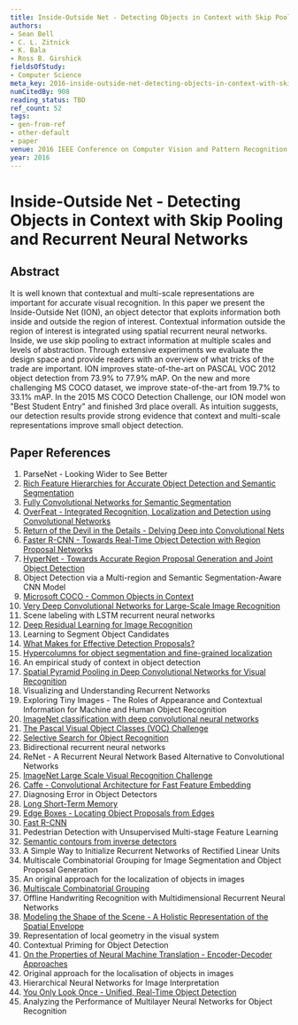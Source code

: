 ```yaml
---
title: Inside-Outside Net - Detecting Objects in Context with Skip Pooling and Recurrent Neural Networks
authors:
- Sean Bell
- C. L. Zitnick
- K. Bala
- Ross B. Girshick
fieldsOfStudy:
- Computer Science
meta_key: 2016-inside-outside-net-detecting-objects-in-context-with-skip-pooling-and-recurrent-neural-networks
numCitedBy: 908
reading_status: TBD
ref_count: 52
tags:
- gen-from-ref
- other-default
- paper
venue: 2016 IEEE Conference on Computer Vision and Pattern Recognition (CVPR)
year: 2016
---
```


# Inside-Outside Net - Detecting Objects in Context with Skip Pooling and Recurrent Neural Networks

## Abstract

It is well known that contextual and multi-scale representations are important for accurate visual recognition. In this paper we present the Inside-Outside Net (ION), an object detector that exploits information both inside and outside the region of interest. Contextual information outside the region of interest is integrated using spatial recurrent neural networks. Inside, we use skip pooling to extract information at multiple scales and levels of abstraction. Through extensive experiments we evaluate the design space and provide readers with an overview of what tricks of the trade are important. ION improves state-of-the-art on PASCAL VOC 2012 object detection from 73.9% to 77.9% mAP. On the new and more challenging MS COCO dataset, we improve state-of-the-art from 19.7% to 33.1% mAP. In the 2015 MS COCO Detection Challenge, our ION model won "Best Student Entry" and finished 3rd place overall. As intuition suggests, our detection results provide strong evidence that context and multi-scale representations improve small object detection.

## Paper References

1. ParseNet - Looking Wider to See Better
2. [Rich Feature Hierarchies for Accurate Object Detection and Semantic Segmentation](2014-rich-feature-hierarchies-for-accurate-object-detection-and-semantic-segmentation)
3. [Fully Convolutional Networks for Semantic Segmentation](2017-fully-convolutional-networks-for-semantic-segmentation)
4. [OverFeat - Integrated Recognition, Localization and Detection using Convolutional Networks](2014-overfeat-integrated-recognition-localization-and-detection-using-convolutional-networks)
5. [Return of the Devil in the Details - Delving Deep into Convolutional Nets](2014-return-of-the-devil-in-the-details-delving-deep-into-convolutional-nets)
6. [Faster R-CNN - Towards Real-Time Object Detection with Region Proposal Networks](2015-faster-r-cnn-towards-real-time-object-detection-with-region-proposal-networks)
7. [HyperNet - Towards Accurate Region Proposal Generation and Joint Object Detection](2016-hypernet-towards-accurate-region-proposal-generation-and-joint-object-detection)
8. Object Detection via a Multi-region and Semantic Segmentation-Aware CNN Model
9. [Microsoft COCO - Common Objects in Context](2014-microsoft-coco-common-objects-in-context)
10. [Very Deep Convolutional Networks for Large-Scale Image Recognition](2015-very-deep-convolutional-networks-for-large-scale-image-recognition)
11. Scene labeling with LSTM recurrent neural networks
12. [Deep Residual Learning for Image Recognition](2015-resnet.md)
13. Learning to Segment Object Candidates
14. [What Makes for Effective Detection Proposals?](2016-what-makes-for-effective-detection-proposals)
15. [Hypercolumns for object segmentation and fine-grained localization](2015-hypercolumns-for-object-segmentation-and-fine-grained-localization)
16. An empirical study of context in object detection
17. [Spatial Pyramid Pooling in Deep Convolutional Networks for Visual Recognition](2015-spatial-pyramid-pooling-in-deep-convolutional-networks-for-visual-recognition)
18. Visualizing and Understanding Recurrent Networks
19. Exploring Tiny Images - The Roles of Appearance and Contextual Information for Machine and Human Object Recognition
20. [ImageNet classification with deep convolutional neural networks](2012-alexnet.md)
21. [The Pascal Visual Object Classes (VOC) Challenge](2009-the-pascal-visual-object-classes-voc-challenge)
22. [Selective Search for Object Recognition](2013-selective-search-for-object-recognition)
23. Bidirectional recurrent neural networks
24. ReNet - A Recurrent Neural Network Based Alternative to Convolutional Networks
25. [ImageNet Large Scale Visual Recognition Challenge](2015-imagenet-large-scale-visual-recognition-challenge)
26. [Caffe - Convolutional Architecture for Fast Feature Embedding](2014-caffe-convolutional-architecture-for-fast-feature-embedding)
27. Diagnosing Error in Object Detectors
28. [Long Short-Term Memory](1997-long-short-term-memory)
29. [Edge Boxes - Locating Object Proposals from Edges](2014-edge-boxes-locating-object-proposals-from-edges)
30. [Fast R-CNN](2015-fast-r-cnn)
31. Pedestrian Detection with Unsupervised Multi-stage Feature Learning
32. [Semantic contours from inverse detectors](2011-semantic-contours-from-inverse-detectors)
33. A Simple Way to Initialize Recurrent Networks of Rectified Linear Units
34. Multiscale Combinatorial Grouping for Image Segmentation and Object Proposal Generation
35. An original approach for the localization of objects in images
36. [Multiscale Combinatorial Grouping](2014-multiscale-combinatorial-grouping)
37. Offline Handwriting Recognition with Multidimensional Recurrent Neural Networks
38. [Modeling the Shape of the Scene - A Holistic Representation of the Spatial Envelope](2004-modeling-the-shape-of-the-scene-a-holistic-representation-of-the-spatial-envelope)
39. Representation of local geometry in the visual system
40. Contextual Priming for Object Detection
41. [On the Properties of Neural Machine Translation - Encoder-Decoder Approaches](2014-on-the-properties-of-neural-machine-translation-encoder-decoder-approaches)
42. Original approach for the localisation of objects in images
43. Hierarchical Neural Networks for Image Interpretation
44. [You Only Look Once - Unified, Real-Time Object Detection](2016-you-only-look-once-unified-real-time-object-detection)
45. Analyzing the Performance of Multilayer Neural Networks for Object Recognition
